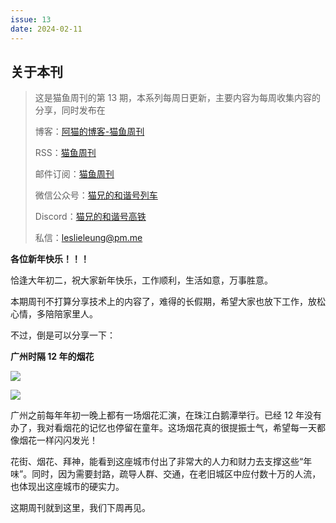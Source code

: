 ```yaml
---
issue: 13
date: 2024-02-11
---
```


## 关于本刊

> 这是猫鱼周刊的第 13 期，本系列每周日更新，主要内容为每周收集内容的分享，同时发布在
>
> 博客：[阿猫的博客-猫鱼周刊](https://ameow.xyz/categories/weekly)
>
> RSS：[猫鱼周刊](https://ameow.xyz/feed/categories/weekly.xml)
>
> 邮件订阅：[猫鱼周刊](https://quail.ink/ameow)
>
> 微信公众号：[猫兄的和谐号列车](http://img.ameow.xyz/202401141448662.png)
>
> Discord：[猫兄的和谐号高铁](https://discord.gg/5G5Nbtuz)
>
> 私信：[leslieleung@pm.me](mailto:leslieleung@pm.me)

**各位新年快乐！！！**

恰逢大年初二，祝大家新年快乐，工作顺利，生活如意，万事胜意。

本期周刊不打算分享技术上的内容了，难得的长假期，希望大家也放下工作，放松心情，多陪陪家里人。

不过，倒是可以分享一下：

**广州时隔 12 年的烟花**

![](https://img.ameow.xyz/202402111350035.jpg)

![](https://img.ameow.xyz/202402111356400.jpg)

广州之前每年年初一晚上都有一场烟花汇演，在珠江白鹅潭举行。已经 12 年没有办了，我对看烟花的记忆也停留在童年。这场烟花真的很提振士气，希望每一天都像烟花一样闪闪发光！

花街、烟花、拜神，能看到这座城市付出了非常大的人力和财力去支撑这些“年味”。同时，因为需要封路，疏导人群、交通，在老旧城区中应付数十万的人流，也体现出这座城市的硬实力。

这期周刊就到这里，我们下周再见。
